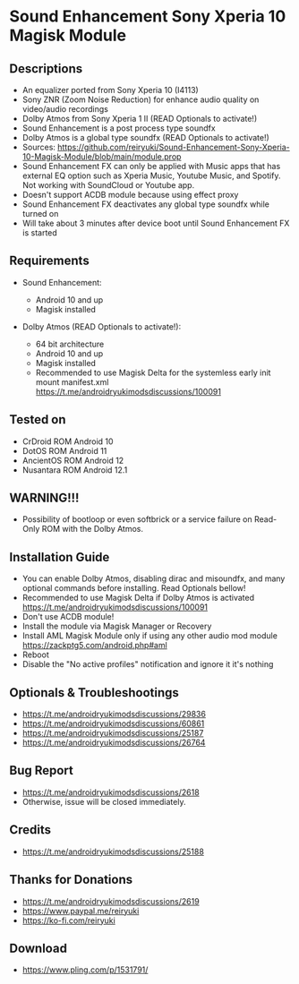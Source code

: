 # Sound Enhancement Sony Xperia 10 Magisk Module

## Descriptions
- An equalizer ported from Sony Xperia 10 (I4113)
- Sony ZNR (Zoom Noise Reduction) for enhance audio quality on video/audio recordings
- Dolby Atmos from Sony Xperia 1 II (READ Optionals to activate!)
- Sound Enhancement is a post process type soundfx
- Dolby Atmos is a global type soundfx (READ Optionals to activate!)
- Sources: https://github.com/reiryuki/Sound-Enhancement-Sony-Xperia-10-Magisk-Module/blob/main/module.prop
- Sound Enhancement FX can only be applied with Music apps that has external EQ option such as Xperia Music, Youtube Music, and Spotify. Not working with SoundCloud or Youtube app.
- Doesn't support ACDB module because using effect proxy
- Sound Enhancement FX deactivates any global type soundfx while turned on
- Will take about 3 minutes after device boot until Sound Enhancement FX is started

## Requirements
- Sound Enhancement:
  - Android 10 and up
  - Magisk installed

- Dolby Atmos (READ Optionals to activate!):
  - 64 bit architecture
  - Android 10 and up
  - Magisk installed
  - Recommended to use Magisk Delta for the systemless early init mount manifest.xml https://t.me/androidryukimodsdiscussions/100091

## Tested on
- CrDroid ROM Android 10
- DotOS ROM Android 11
- AncientOS ROM Android 12
- Nusantara ROM Android 12.1

## WARNING!!!
- Possibility of bootloop or even softbrick or a service failure on Read-Only ROM with the Dolby Atmos.

## Installation Guide
- You can enable Dolby Atmos, disabling dirac and misoundfx, and many optional commands before installing. Read Optionals bellow!
- Recommended to use Magisk Delta if Dolby Atmos is activated https://t.me/androidryukimodsdiscussions/100091
- Don't use ACDB module!
- Install the module via Magisk Manager or Recovery
- Install AML Magisk Module only if using any other audio mod module https://zackptg5.com/android.php#aml
- Reboot
- Disable the "No active profiles" notification and ignore it it's nothing

## Optionals & Troubleshootings
- https://t.me/androidryukimodsdiscussions/29836
- https://t.me/androidryukimodsdiscussions/60861
- https://t.me/androidryukimodsdiscussions/25187
- https://t.me/androidryukimodsdiscussions/26764

## Bug Report
- https://t.me/androidryukimodsdiscussions/2618
- Otherwise, issue will be closed immediately.

## Credits
- https://t.me/androidryukimodsdiscussions/25188

## Thanks for Donations
- https://t.me/androidryukimodsdiscussions/2619
- https://www.paypal.me/reiryuki
- https://ko-fi.com/reiryuki

## Download
- https://www.pling.com/p/1531791/
